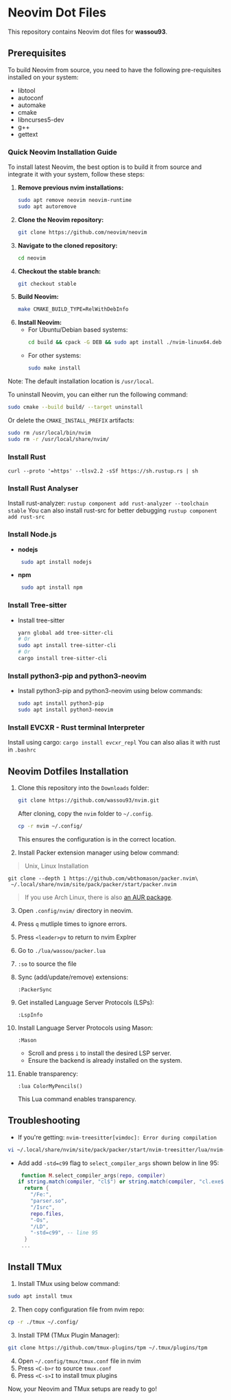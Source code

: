 # Neovim Dot Files

This repository contains Neovim dot files for **wassou93**.

## Prerequisites

To build Neovim from source, you need to have the following pre-requisites installed on your system:

- libtool
- autoconf
- automake
- cmake
- libncurses5-dev
- g++
- gettext

### Quick Neovim Installation Guide

To install latest Neovim, the best option is to build it from source and integrate it with your system, follow these steps:

1. **Remove previous nvim installations:**
   ```bash
   sudo apt remove neovim neovim-runtime
   sudo apt autoremove
   ```
3. **Clone the Neovim repository:**
   ```bash
   git clone https://github.com/neovim/neovim
   ```
4. **Navigate to the cloned repository:**
   ```bash
   cd neovim
   ```
5. **Checkout the stable branch:**
   ```bash
   git checkout stable
   ```
6. **Build Neovim:**
   ```bash
   make CMAKE_BUILD_TYPE=RelWithDebInfo
   ```
7. **Install Neovim:**
   - For Ubuntu/Debian based systems:
     ```bash
     cd build && cpack -G DEB && sudo apt install ./nvim-linux64.deb
     ```
   - For other systems:
     ```bash
     sudo make install
     ```

Note: The default installation location is `/usr/local`.

To uninstall Neovim, you can either run the following command:
```bash
sudo cmake --build build/ --target uninstall
```
Or delete the `CMAKE_INSTALL_PREFIX` artifacts:
```bash
sudo rm /usr/local/bin/nvim
sudo rm -r /usr/local/share/nvim/
```

### Install Rust
`curl --proto '=https' --tlsv2.2 -sSf https://sh.rustup.rs | sh`

### Install Rust Analyser
Install rust-analyzer:
`rustup component add rust-analyzer --toolchain stable`
You can also install rust-src for better debugging
`rustup component add rust-src`

### Install Node.js

- **nodejs**
  
   ```bash
    sudo apt install nodejs
    ```
- **npm**
  
   ```bash
    sudo apt install npm
    ```
   
### Install Tree-sitter

- Install tree-sitter

   ```bash
   yarn global add tree-sitter-cli
   # Or
   sudo apt install tree-sitter-cli
   # Or
   cargo install tree-sitter-cli
    ```
### Install python3-pip and python3-neovim

- Install python3-pip and python3-neovim using below commands:

  ```bash
  sudo apt install python3-pip
  sudo apt install python3-neovim
  ```

### Install EVCXR - Rust terminal Interpreter
Install using cargo:
`cargo install evcxr_repl`
You can also alias it with rust in `.bashrc`

## Neovim Dotfiles Installation

1. Clone this repository into the `Downloads` folder:

    ```bash
    git clone https://github.com/wassou93/nvim.git
    ```

    After cloning, copy the `nvim` folder to `~/.config`.

    ```bash
    cp -r nvim ~/.config/
    ```

    This ensures the configuration is in the correct location.

2. Install Packer extension manager using below command:

> Unix, Linux Installation

```shell
git clone --depth 1 https://github.com/wbthomason/packer.nvim\
 ~/.local/share/nvim/site/pack/packer/start/packer.nvim
```

> If you use Arch Linux, there is also [an AUR package](https://aur.archlinux.org/packages/nvim-packer-git/).

3. Open `.config/nvim/` directory in neovim.
4. Press `q` mutliple times to ignore errors.
5. Press `<leader>pv` to return to nvim Explrer
6. Go to `./lua/wassou/packer.lua`
7. `:so` to source the file
8. Sync (add/update/remove) extensions:

    ```vim
    :PackerSync
    ```

9. Get installed Language Server Protocols (LSPs):

    ```vim
    :LspInfo
    ```

10. Install Language Server Protocols using Mason:

    ```vim
    :Mason
    ```

    - Scroll and press `i` to install the desired LSP server.
    - Ensure the backend is already installed on the system.

11. Enable transparency:

    ```vim
    :lua ColorMyPencils()
    ```

    This Lua command enables transparency.

## Troubleshooting

- If you're getting: `nvim-treesitter[vimdoc]: Error during compilation`
```bash
vi ~/.local/share/nvim/site/pack/packer/start/nvim-treesitter/lua/nvim-treesitter/shell_command_selectors.lua
```
- Add add `-std=c99` flag to `select_compiler_args` shown below in line 95:
  ```lua
   function M.select_compiler_args(repo, compiler)
  if string.match(compiler, "cl$") or string.match(compiler, "cl.exe$") then
    return {
      "/Fe:",
      "parser.so",
      "/Isrc",
      repo.files,
      "-Os",
      "/LD",
      "-std=c99", -- line 95
    }
   ...
  ```

## Install TMux 
1. Install TMux using below command:
```bash
sudo apt install tmux 
```
2. Then copy configuration file from nvim repo:
```bash
cp -r ./tmux ~/.config/
```
3. Install TPM (TMux Plugin Manager):
```bash
git clone https://github.com/tmux-plugins/tpm ~/.tmux/plugins/tpm
```
4. Open `~/.config/tmux/tmux.conf` file in nvim 
5. Press `<C-b>r` to source `tmux.conf`
6. Press `<C-s>I` to install tmux plugins

Now, your Neovim and TMux setups are ready to go!
